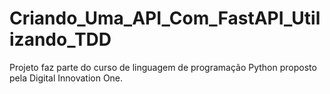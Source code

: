 # Criando_Uma_API_Com_FastAPI_Utilizando_TDD
Projeto faz parte do curso de linguagem de programação Python proposto pela Digital Innovation One.
